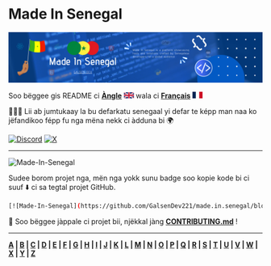 # Made In Senegal

![COVER](../assets/cover.png)

Soo bëggee gis README ci **[Àngle](../README.md)** ![en](../assets/en.png) wala ci **[Français](../readmes/README-fr.md)** ![fr](../assets/fr.png)

👨🏽‍💻 Lii ab jumtukaay la bu defarkatu senegaal yi defar te képp man naa ko jëfandikoo fépp fu nga mëna nekk ci àdduna bi 🌍

[![Discord](https://img.shields.io/badge/Discord-7289DA?style=for-the-badge&logo=discord&logoColor=white)](https://discord.gg/CKZcKqf) [![X](<https://img.shields.io/badge/X(Twitter)-000000?style=for-the-badge&logo=x&logoColor=white>)](https://x.com/galsendev)

---

![Made-In-Senegal](../assets/badge.svg)

Sudee borom projet nga, mën nga yokk sunu badge soo kopie kode bi ci suuf ⬇️ ci sa tegtal projet GitHub.

```bash
[![Made-In-Senegal](https://github.com/GalsenDev221/made.in.senegal/blob/master/assets/badge.svg)]
```

🚧 Soo bëggee jàppale ci projet bii, njëkkal jàng **[CONTRIBUTING.md](../CONTRIBUTING.md)** !

---

**[A](../README.md#a) | [B](../README.md#b) | [C](../README.md#c) | [D](../README.md#d) | [E](../README.md#e) | [F](../README.md#f) | [G](../README.md#g) | [H](../README.md#h) | [I](../README.md#i) | [J](../README.md#j) | [K](../README.md#k) | [L](../README.md#l) | [M](../README.md#m) | [N](../README.md#n) | [O](../README.md#o) | [P](../README.md#p) | [Q](../README.md#q) | [R](../README.md#r) | [S](../README.md#s) | [T](../README.md#t) | [U](../README.md#u) | [V](../README.md#v) | [W](../README.md#w) | [X](../README.md#x) | [Y](../README.md#y) | [Z](../README.md#z)**
